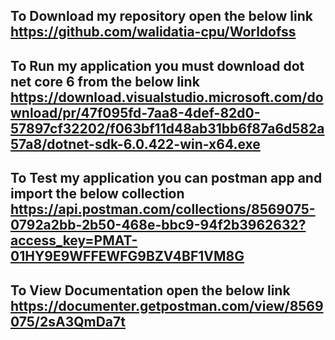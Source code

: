 To Download my repository open the below link                         
https://github.com/walidatia-cpu/Worldofss
------------------------------------------

To Run my application you must  download  dot net core 6 from the below link 
https://download.visualstudio.microsoft.com/download/pr/47f095fd-7aa8-4def-82d0-57897cf32202/f063bf11d48ab31bb6f87a6d582a57a8/dotnet-sdk-6.0.422-win-x64.exe
-------------------------------------
To Test my application  you can postman app and import the below collection
https://api.postman.com/collections/8569075-0792a2bb-2b50-468e-bbc9-94f2b3962632?access_key=PMAT-01HY9E9WFFEWFG9BZV4BF1VM8G
---------------------------------------
To View Documentation   open the below link 
https://documenter.getpostman.com/view/8569075/2sA3QmDa7t
---------------------------------------
